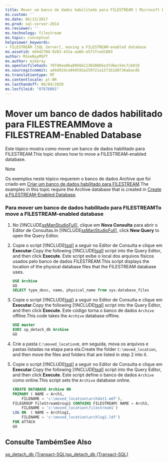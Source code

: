 ```yaml
---
title: Mover um banco de dados habilitado para FILESTREAM | Microsoft Docs
ms.custom: ''
ms.date: 06/13/2017
ms.prod: sql-server-2014
ms.reviewer: ''
ms.technology: filestream
ms.topic: conceptual
helpviewer_keywords:
- FILESTREAM [SQL Server], moving a FILESTREAM-enabled database
ms.assetid: dd4d270d-9283-431a-aa6b-e571fced1893
author: MikeRayMSFT
ms.author: mikeray
ms.openlocfilehash: 79740ee86a89566113650865e3fd6ec54c7cb918
ms.sourcegitcommit: ad4d92dce894592a259721a1571b1d8736abacdb
ms.translationtype: MT
ms.contentlocale: pt-BR
ms.lasthandoff: 08/04/2020
ms.locfileid: "87678801"
---
```

# <a name="move-a-filestream-enabled-database"></a><span data-ttu-id="867a0-102">Mover um banco de dados habilitado para FILESTREAM</span><span class="sxs-lookup"><span data-stu-id="867a0-102">Move a FILESTREAM-Enabled Database</span></span>
  <span data-ttu-id="867a0-103">Este tópico mostra como mover um banco de dados habilitado para FILESTREAM.</span><span class="sxs-lookup"><span data-stu-id="867a0-103">This topic shows how to move a FILESTREAM-enabled database.</span></span>  
  
> [!NOTE]  
>  <span data-ttu-id="867a0-104">Os exemplos neste tópico requerem o banco de dados Archive que foi criado em [Criar um banco de dados habilitado para FILESTREAM](create-a-filestream-enabled-database.md).</span><span class="sxs-lookup"><span data-stu-id="867a0-104">The examples in this topic require the Archive database that is created in [Create a FILESTREAM-Enabled Database](create-a-filestream-enabled-database.md).</span></span>  
  
### <a name="to-move-a-filestream-enabled-database"></a><span data-ttu-id="867a0-105">Para mover um banco de dados habilitado para FILESTREAM</span><span class="sxs-lookup"><span data-stu-id="867a0-105">To move a FILESTREAM-enabled database</span></span>  
  
1.  <span data-ttu-id="867a0-106">No [!INCLUDE[ssManStudioFull](../../includes/ssmanstudiofull-md.md)], clique em **Nova Consulta** para abrir o Editor de Consultas.</span><span class="sxs-lookup"><span data-stu-id="867a0-106">In [!INCLUDE[ssManStudioFull](../../includes/ssmanstudiofull-md.md)], click **New Query** to open the Query Editor.</span></span>  
  
2.  <span data-ttu-id="867a0-107">Copie o script [!INCLUDE[tsql](../../includes/tsql-md.md)] a seguir no Editor de Consulta e clique em **Executar**.</span><span class="sxs-lookup"><span data-stu-id="867a0-107">Copy the following [!INCLUDE[tsql](../../includes/tsql-md.md)] script into the Query Editor, and then click **Execute**.</span></span> <span data-ttu-id="867a0-108">Este script exibe o local dos arquivos físicos usados pelo banco de dados FILESTREAM.</span><span class="sxs-lookup"><span data-stu-id="867a0-108">This script displays the location of the physical database files that the FILESTREAM database uses.</span></span>  
  
    ```sql  
    USE Archive  
    GO  
    SELECT type_desc, name, physical_name from sys.database_files  
    ```  
  
3.  <span data-ttu-id="867a0-109">Copie o script [!INCLUDE[tsql](../../includes/tsql-md.md)] a seguir no Editor de Consulta e clique em **Executar**.</span><span class="sxs-lookup"><span data-stu-id="867a0-109">Copy the following [!INCLUDE[tsql](../../includes/tsql-md.md)] script into the Query Editor, and then click **Execute**.</span></span> <span data-ttu-id="867a0-110">Este código torna o banco de dados `Archive` offline.</span><span class="sxs-lookup"><span data-stu-id="867a0-110">This code takes the `Archive` database offline.</span></span>  
  
    ```sql  
    USE master  
    EXEC sp_detach_db Archive  
    GO  
    ```  
  
4.  <span data-ttu-id="867a0-111">Crie a pasta `C:\moved_location`e, em seguida, mova os arquivos e pastas listadas na etapa para ela.</span><span class="sxs-lookup"><span data-stu-id="867a0-111">Create the folder `C:\moved_location`, and then move the files and folders that are listed in step 2 into it.</span></span>  
  
5.  <span data-ttu-id="867a0-112">Copie o script [!INCLUDE[tsql](../../includes/tsql-md.md)] a seguir no Editor de Consulta e clique em **Executar**.</span><span class="sxs-lookup"><span data-stu-id="867a0-112">Copy the following [!INCLUDE[tsql](../../includes/tsql-md.md)] script into the Query Editor, and then click **Execute**.</span></span> <span data-ttu-id="867a0-113">Este script define o banco de dados `Archive` como online.</span><span class="sxs-lookup"><span data-stu-id="867a0-113">This script sets the `Archive` database online.</span></span>  
  
    ```sql  
    CREATE DATABASE Archive ON  
    PRIMARY ( NAME = Arch1,  
        FILENAME = 'c:\moved_location\archdat1.mdf'),  
    FILEGROUP FileStreamGroup1 CONTAINS FILESTREAM( NAME = Arch3,  
        FILENAME = 'c:\moved_location\filestream1')  
    LOG ON  ( NAME = Archlog1,  
        FILENAME = 'c:\moved_location\archlog1.ldf')  
    FOR ATTACH  
    GO  
    ```  
  
## <a name="see-also"></a><span data-ttu-id="867a0-114">Consulte Também</span><span class="sxs-lookup"><span data-stu-id="867a0-114">See Also</span></span>  
 [<span data-ttu-id="867a0-115">sp_detach_db &#40;Transact-SQL&#41;</span><span class="sxs-lookup"><span data-stu-id="867a0-115">sp_detach_db &#40;Transact-SQL&#41;</span></span>](/sql/relational-databases/system-stored-procedures/sp-detach-db-transact-sql)  
  
  
